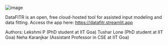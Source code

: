 ![image](https://user-images.githubusercontent.com/21056796/236391577-ddc3acbd-c6de-434b-aff7-4e2c906f559b.png)


DataFITR is an open, free cloud-hosted tool for assisted input modeling and data fitting.
Access the app here: https://datafitr.streamlit.app

Authors: 
Lekshmi P (PhD student at IIT Goa)
Tushar Lone (PhD student at IIT Goa)
Neha Karanjkar (Assistant Professor in CSE at IIT Goa)
